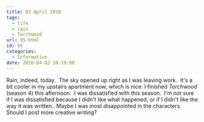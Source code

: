 ```yaml
---
title: 02 April 2010
tags:
  - life
  - rain
  - Torchwood
url: 95.html
id: 95
categories:
  - Informative
date: 2010-04-02 20:19:08
---
```


Rain, indeed, today.  The sky opened up right as I was leaving work.  It's a bit cooler in my upstairs apartment now, which is nice. I finished _Torchwood_ (season 4) this afternoon.  I was dissatisfied with this season.  I'm not sure if I was dissatisfied because I didn't like what happened, or if I didn't like the way it was written.  Maybe I was most disappointed in the characters. Should I post more creative writing?